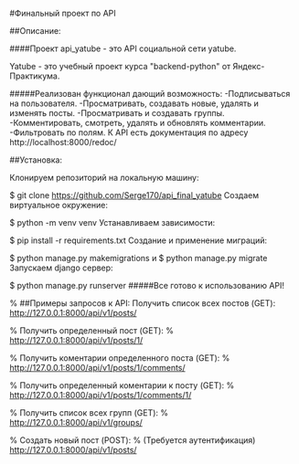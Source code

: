 #Финальный проект по API

##Описание:

####Проект api_yatube - это API социальной сети yatube.

Yatube - это учебный проект курса "backend-python" от Яндекс-Практикума.

#####Реализован функционал дающий возможность: -Подписываться на пользователя. -Просматривать, создавать новые, удалять и изменять посты. -Просматривать и создавать группы. -Комментировать, смотреть, удалять и обновлять комментарии. -Фильтровать по полям. К API есть документация по адресу http://localhost:8000/redoc/

##Установка:

Клонируем репозиторий на локальную машину:

$ git clone https://github.com/Serge170/api_final_yatube
Создаем виртуальное окружение:

$ python -m venv venv
Устанавливаем зависимости:

$ pip install -r requirements.txt
Создание и применение миграций:

$ python manage.py makemigrations и $ python manage.py migrate
Запускаем django сервер:

$ python manage.py runserver
#####Все готово к использованию API!

% ##Примеры запросов к API: Получить список всех постов (GET): http://127.0.0.1:8000/api/v1/posts/

% Получить определенный пост (GET):
% http://127.0.0.1:8000/api/v1/posts/1/

% Получить коментарии определенного поста (GET):
% http://127.0.0.1:8000/api/v1/posts/1/comments/

% Получить определенный коментарии к посту (GET):
% http://127.0.0.1:8000/api/v1/posts/1/comments/1/

% Получить список всех групп (GET):
% http://127.0.0.1:8000/api/v1/groups/

% Создать новый пост (POST):
% (Требуется аутентификация) http://127.0.0.1:8000/api/v1/posts/